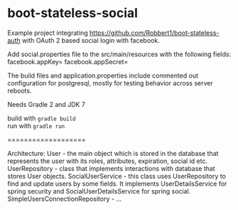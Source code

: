 boot-stateless-social
===================
Example project integrating https://github.com/Robbert1/boot-stateless-auth with OAuth 2 based social login with facebook.

Add social.properties file to the src/main/resources with the following fields:
facebook.appKey=<your app id>
facebook.appSecret=<you app secret>

The build files and application.properties include commented out configuration for postgresql, mostly for testing behavior across server reboots.

Needs Gradle 2 and JDK 7

build with `gradle build`  
run with `gradle run`

===================

Architecture:
User - the main object which is stored in the database that represents the user with its roles,
    attributes, expiration, social id etc.
UserRepository - class that implements interactions with database that stores User objects.
SocialUserService - this class uses UserRepository to find and update users by some fields.
    It implements UserDetailsService for spring security and SocialUserDetailsService for spring social.
SimpleUsersConnectionRepository - ...

  